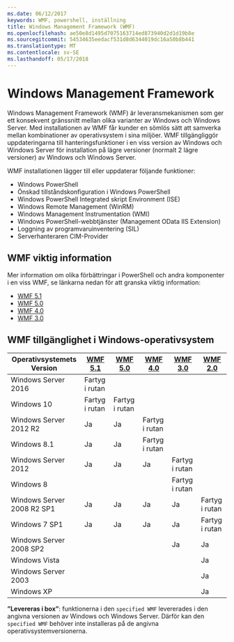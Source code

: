 ```yaml
---
ms.date: 06/12/2017
keywords: WMF, powershell, inställning
title: Windows Management Framework (WMF)
ms.openlocfilehash: ae50e8d1495d7075163714ed873940d2d1d19b8e
ms.sourcegitcommit: 54534635eedacf531d8d6344019dc16a50b8b441
ms.translationtype: MT
ms.contentlocale: sv-SE
ms.lasthandoff: 05/17/2018
---
```

# <a name="windows-management-framework"></a>Windows Management Framework

Windows Management Framework (WMF) är leveransmekanismen som ger ett konsekvent gränssnitt mellan olika varianter av Windows och Windows Server.
Med installationen av WMF får kunder en sömlös sätt att samverka mellan kombinationer av operativsystem i sina miljöer.
WMF tillgängliggör uppdateringarna till hanteringsfunktioner i en viss version av Windows och Windows Server för installation på lägre versioner (normalt 2 lägre versioner) av Windows och Windows Server.

WMF installationen lägger till eller uppdaterar följande funktioner:

- Windows PowerShell
- Önskad tillståndskonfiguration i Windows PowerShell
- Windows PowerShell Integrated skript Environment (ISE)
- Windows Remote Management (WinRM)
- Windows Management Instrumentation (WMI)
- Windows PowerShell-webbtjänster (Management OData IIS Extension)
- Loggning av programvaruinventering (SIL)
- Serverhanteraren CIM-Provider

## <a name="wmf-release-notes"></a>WMF viktig information

Mer information om olika förbättringar i PowerShell och andra komponenter i en viss WMF, se länkarna nedan för att granska viktig information:

- [WMF 5.1](5.1/release-notes.md)
- [WMF 5.0](5.0/releasenotes.md)
- [WMF 4.0](https://download.microsoft.com/download/3/D/6/3D61D262-8549-4769-A660-230B67E15B25/Windows%20Management%20Framework%204%200%20Release%20Notes.docx)
- [WMF 3.0](https://download.microsoft.com/download/E/7/6/E76850B8-DA6E-4FF5-8CCE-A24FC513FD16/WMF%203%20Release%20Notes.docx)

## <a name="wmf-availability-across-windows-operating-systems"></a>WMF tillgänglighet i Windows-operativsystem

| Operativsystemets Version | [WMF 5.1](https://aka.ms/wmf51download) | [WMF 5.0](https://aka.ms/wmf5download) | [WMF 4.0](https://aka.ms/wmf4download) |  [WMF 3.0](https://aka.ms/wmf3download) | [WMF 2.0](https://aka.ms/wmf2download) |
| ------------------------ | ----------- | ----------- | ----------- | ------------ |  ------------- |
| Windows Server 2016 | Fartyg i rutan |  |  |  |  |
| Windows 10 | Fartyg i rutan | Fartyg i rutan  | | | |
| Windows Server 2012 R2| Ja | Ja | Fartyg i rutan |  |  |
| Windows 8.1 | Ja | Ja |  Fartyg i rutan |  |  |
| Windows Server 2012 | Ja | Ja | Ja |  Fartyg i rutan | |
| Windows 8 |  |  |  | Fartyg i rutan | |
| Windows Server 2008 R2 SP1 | Ja | Ja | Ja |  Ja| Fartyg i rutan |
| Windows 7 SP1  | Ja | Ja | Ja | Ja | Fartyg i rutan |
| Windows Server 2008 SP2 | | | | Ja | Ja |
| Windows Vista | | | | | Ja |
| Windows Server 2003| | | |  | Ja |
| Windows XP | | | |  | Ja |

**”Levereras i box”**: funktionerna i den `specified WMF` levererades i den angivna versionen av Windows och Windows Server.
Därför kan den `specified WMF` behöver inte installeras på de angivna operativsystemversionerna.
